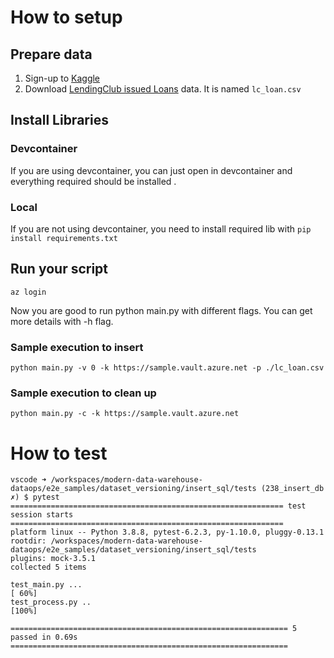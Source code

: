 # How to setup

## Prepare data

1. Sign-up to [Kaggle](https://www.kaggle.com/)
1. Download [LendingClub issued Loans](https://www.kaggle.com/husainsb/lendingclub-issued-loans?select=lc_loan.csv) data. It is named `lc_loan.csv`

## Install Libraries

### Devcontainer

If you are using devcontainer, you can just open in devcontainer and everything required should be installed .

### Local

If you are not using devcontainer, you need to install required lib with ```pip install requirements.txt```

## Run your script

```az login```

Now you are good to run python main.py with different flags. You can get more details with -h flag.

### Sample execution to insert

```python main.py -v 0 -k https://sample.vault.azure.net -p ./lc_loan.csv```

### Sample execution to clean up

```python main.py -c -k https://sample.vault.azure.net```

# How to test

```
vscode ➜ /workspaces/modern-data-warehouse-dataops/e2e_samples/dataset_versioning/insert_sql/tests (238_insert_db ✗) $ pytest
============================================================= test session starts =============================================================
platform linux -- Python 3.8.8, pytest-6.2.3, py-1.10.0, pluggy-0.13.1
rootdir: /workspaces/modern-data-warehouse-dataops/e2e_samples/dataset_versioning/insert_sql/tests
plugins: mock-3.5.1
collected 5 items

test_main.py ...                                                                                                                        [ 60%]
test_process.py ..                                                                                                                      [100%]

============================================================== 5 passed in 0.69s ==============================================================
```
